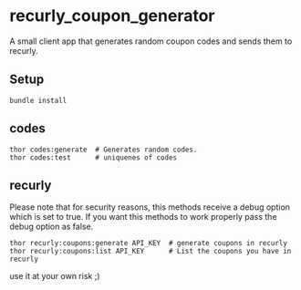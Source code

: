 recurly_coupon_generator
========================

A small client app that generates random coupon codes and sends them to recurly.

Setup
-----

    bundle install

codes
-----
    thor codes:generate  # Generates random codes.
    thor codes:test      # uniquenes of codes

recurly
-------

Please note that for security reasons, this methods receive a debug option which is set to true.
If you want this methods to work properly pass the debug option as false.

    thor recurly:coupons:generate API_KEY  # generate coupons in recurly
    thor recurly:coupons:list API_KEY      # List the coupons you have in recurly


use it at your own risk ;)
